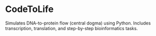 # CodeToLife
Simulates DNA-to-protein flow (central dogma) using Python. Includes transcription, translation, and step-by-step bioinformatics tasks.
